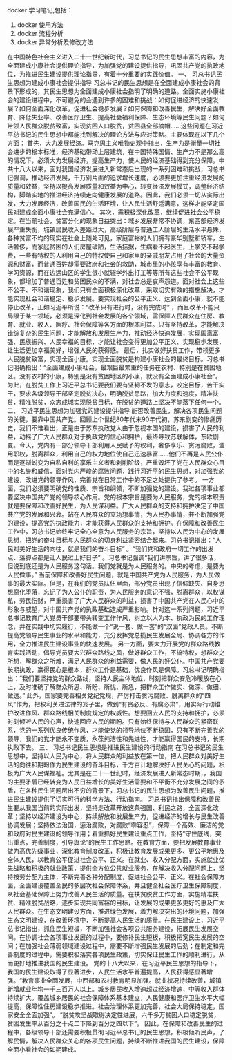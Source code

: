 docker 学习笔记,包括：
1. docker 使用方法
2. docker 流程分析
3. docker 异常分析及修改方法


在中国特色社会主义进入二十一世纪新时代，习总书记的民生思想丰富的内容，为全面建成小康社会提供理论指导，为加强党的建设提供指导，巩固共产党的执政地位，为推进民生建设提供理论指导，有着十分重要的实践价值。
一、	习总书记民生思想为建成小康社会提供指导
习总书记的民生思想是在全面建成小康社会的背景下形成的，其民生思想为全面建成小康社会指明了明确的道路。全面实施小康社会的建设进程中，不可避免的会遇到许多的困难和挑战：如何促进经济的快速发展？如何全面深化改革，促进社会稳步发展？如何保障和改善民生，解决好全面教育、降低失业率、改善医疗卫生、提高社会福利保障、生态环境等民生问题？如何带领人民群众脱贫致富，实现贫困人口脱贫，贫困县全部摘帽……这些问题在习近平总书记的民生思想中都能找到解决的理论方法与应对策略。主要体现在以下几个方面：
首先，大力发展经济。马克思主义唯物史观中指出，生产力是衡量一切社会进步的根本标准，经济基础带动上层建筑，在中国特殊国情、生产力不是那么高的情况下，必须大力发展经济，提高生产力，使人民的经济基础得到充分保障。中共十八大以来，面对我国经济发展进入新常态后出现的一系列困难和挑战，习总书记强调，推动经济发展，千万别片面的追求增长速度，必须要更加注重经济发展的质量和效益，坚持以提高发展质量和效益为中心，转变经济发展模式，调整经济结构，脚踏实地的推进经济持续走向健康发展的道路。因此，我们必须一切从实际出发，大力发展经济，改善国民的生活环境，让人民生活舒适满意，这样才能坚定国民对建成全面小康社会充满信心。
其次，需积极深化改革，继续促进社会公平稳定。在当前社会，贫富分化的现象日益突出：城乡发展非常不协调，东西部经济发展严重失衡，城镇居民收入差距过大，高级阶层与普通工人阶层的生活水平悬殊，各种贫富不均的现实在社会上随处可见，家庭富裕的人们拥有豪华别墅和轿车，生活奢侈，而家庭贫困的人们房屋破陋，生活拮据，生病看不起医生，上学交不起学费，一些有特权的人利用自己的特权使自己和家里的亲戚朋友占用了社会的大量资源和财富，而普通百姓却需要政府和社会的救助，城市里的小孩享有丰富的教育、学习资源，而在边远山区的学生很小就辍学外出打工等等所有这些社会不公平现象，都增加了普通百姓和贫困民众的不满，对社会总是哀声怨道。面对社会上这些不公平、不和谐现象，我们只有全面积极深化改革，采取切实有效的措施解决，才能实现社会和谐稳定、稳步发展。要实现社会的公平正义、达到全面小康，就不能停止改革，正如习近平所说：“改革只有进行时，没有完成时” ，而且改革不能只局限于某一领域，必须是深化到社会发展的各个领域，需保障人民群众在住房、教育、就业、收入、医疗、社会保障等各方面的根本利益。只有坚持改革，才能解决错综复杂的民生问题，才能解放和发展生产力，推动经济快速发展，实现国家富强、民族振兴、人民幸福的目标，才能让社会变得更加公平正义、实现稳步发展，让生活更加幸福美好，增强人民的获得感。
最后，扎实做好扶贫工作，带领更多人民脱贫致富，实现全面小康。实现全面脱贫是构建小康社会的最终目标。习总书记明确指出：“全面建成小康社会，最艰巨最繁重的任务在农村、特别是在贫困地区。没有农村的小康，特别是没有贫困地区的小康，就没有全面建成小康社会”。为此，在脱贫工作上习近平总书记要我们要有坚韧不发的意志，咬定目标，苦干实干，要求各级领导干部坚定脱贫决心，明确脱贫思路，加大力度和速度，精准扶贫，精准脱贫，众志成城实现脱贫目标，在脱贫的道路上坚决不能落下任何一个。
二、	习近平民生思想为加强党的建设提供指导
能否改善民生，解决各项民生问题的关键，要靠中国共产党。回顾上个世纪80年代末90年代初，苏东剧变的惨痛历史，我们不难看出，正是由于苏东执政党人由于忽视本国的建设，损害了人民的利益，动摇了广大人民群众对于执政党的信心和拥护，最终导致苏联解体，东欧剧变。今天，党内有一部分领导干部利用人民赋予的权利，奢侈享乐、贪污腐败，滥用职权，脱离群众，利用自己的权力地位使自己迅速暴富……他们不再是人民公仆而是逐渐蜕变为自私自利的享乐主义者和剥削阶级，严重毁坏了党在人民群众心目中的名誉和威信，面对党内严峻的腐败问题，践行习近平的民生思想，对加强党的建设，改进党的领导作风，完善党在日常工作中的不足之处提供了参考。
一方面，我们必须要明确党的性质、宗旨和纲领，不断加强党的建设。我过各项事业都要坚决中国共产党的领导核心作用。党的根本宗旨是要为人民服务，党的根本职责就是要保障和改善好民生，为人民谋利益。广大人民群众的支持和拥护决定了中国共产党的发展和兴衰。站在人民群众的立场想事情，为人民办事情，并不断加强党的建设，提高党的执政能力，才能获得人民群众的支持和拥护。在保障和改善民生工作中，习总书记始终牢记全心全意为人民服务的宗旨，坚持以人民为中心的发展思想，把党的奋斗目标与人民群众的切身利益紧密结合起来。习总书记指出：“人民对美好生活的向往，就是我们的奋斗目标” 。“我们党和政府一切工作的出发点、落脚点都是让人民过上好日子” 。习总书记强调“我们讲宗旨，讲了很多话，但说到底还是为人民服务这句话。我们党就是为人民服务的。中央的考虑，是要为人民做事。” 当前保障和改善好民生问题，就是中国共产党为人民服务，为人民做事的最大实际。但是，在我们的党员队伍里面，部分党员出现了信仰缺失、自身思想腐化堕落，忘记了为人公仆的职责，为人民服务的意识不强，脱离群众，以权谋私，劳民伤财，严重损害了广大人民群众的利益，损害了中国共产党在人民心中的形象与威望，对中国共产党的执政基础造成严重影响。针对这一系列问题，习近平总书记教育广大党员干部要带头转变工作作风，树立以人为本、执政为民的工作理念，并在实践中切实履行，不能做一个“说一套、做一套”的“双面”党政人员。不断提高党领导民生事业的水平和能力，充分发挥党总揽民生发展全局、协调各方的作用，全力推进民生建设事业的快速发展。
另一方面，要大力开展党的群众路线教育实践活动，倡导党员要大兴群众路线之风，做好群众工作，不搞特权，想群众之所想，解群众之所难，满足人民群众的利益需要，做人民的好公仆。中国共产党要长期执政，赢得民心是根本，群众工作是基础，优良作风是保障。习总书记明确指出：“我们要坚持党的群众路线，坚持人民主体地位，时刻把群众安危冷暖放在心上，及时准确了解群众所思、所盼、所忧、所急，把群众工作做实、做深、做细、做透。” 此外，国家要完善相关党纪党规，严厉打击贪污腐败、脱离群众的“四风”作为，把权利关进法律的笼子里，做到“有贪必反、有腐必肃”，用实际行动维护改进作风、群众路线相关制度规定的权威性。想要回去人民的支持和拥护，必须时刻倾听人民的心声，快速回应人民的期盼。只有始终保持与人民群众的紧密联系，党的一系列优良传统作风，才能使党的领导地位不断稳固，只有不断完善党的领导，我们的党才能永不变质，永葆纯洁性和先进性，才能赢得国民的支持，长期执政下去。
三、	习总书记民生思想是推进民生建设的行动指南
在习总书记的民生思想中，坚持以人民为中心，将人民群众的利益放在第一位，把人民群众对美好生活的向往和期盼作为民生建设的奋斗目标，千方百计地解决好人民关心的问题，积极为广大人民谋福祉。尤其是在二十一世纪时，经济发展进入新常态时期，，我国的主要矛盾已经转变为人民日益增长的美好生活需要和不平衡不充分发展之间的矛盾，在各种民生问题层出不穷的背景下，习总书记的民生思想为改善民生问题，推进民生建设提供了切实可行的科学方法、行动指南。
习总书记指出保障和改善民生要从我国当前的实际出发，坚持走改革开放这条强国、利民之路，全面深化改革；坚持以经济建设为中心，持续解放和发展生产力，促进经济的增长与民生改善协调发展；坚持依法治国，惩治腐败，对腐败“零容忍”，保障一个高效、廉洁的党和政府对民生建设的领导作用；着重抓好民生建设重点工作，坚持“守住底线，突出重点，完善制度，引导舆论”的民生工作思路。在教育方面，要把发展教育事业做为高优先级事业，深化教育制度改革，积极让教育发展成果更多、更公平地惠及全体人民，以教育公平促进社会公平、正义。在就业、收入分配方面，实施就业优先战略和积极的就业政策，提供全方位公共就业服务，在解决收入分配问题上，坚持按劳分配为主体，不断完善各种分配制度，促进社会公平、正义。在社会保障方面，全面建设覆盖全民的多层次社会保障体系，并且健全社会医疗卫生保障制度，从社会基础保障上努力改善人民生活的质量。在扶贫脱贫工作方面，实施精准扶贫、精准脱贫战略，逐步实现共同富裕的目标，让发展的成果更多更好的惠及广大人民群众。在生态文明建设方面，推进绿色发展，着力解决突出的环境问题，加强生态文明建设，在改善环境中，不断提高人民生活的质量。在民生建设上，习近平总书记指出，抓住民生短板，不断加强社会各项公共服务建设，拓展民生发展空间。在协调社会各项事业发展的过程中，要修补民生短板，积极拓宽民生发展的空间；在加强社会薄弱领域建设过程中，需要不断增强民生发展的后劲；在制定和完善制度的过程中，需要积极落实各项民生政策，切实保证民生工作的顺利进行，从而更好地推进我国的民生建设。
党的十八大以来，在习近平民生思想的指导下，我国的民生建设取得了显著进步，人民生活水平普遍提高，人民获得感显著增强。“教育事业全面发展，中西部和农村教育明显加强。就业状况持续改善，城镇新增就业年均一千三百万人以上。城乡居民收入增速超过经济增速，中等收入群体持续扩大。覆盖城乡居民的社会保障体系基本建立，人民健康和医疗卫生水平大幅提高，保障性住房建设稳步推进。社会治理体系更加完善，社会大局保持稳定，国家安全全面加强”。 “脱贫攻坚战取得决定性进展，六千多万贫困人口稳定脱贫，贫困发生率从百分之十点二下降到百分之四以下”。 因此，在保障和改善民生的过程中，各级领导干部还需要积极贯彻习近平总书记的民生思想，积极倾听民声，了解民情，解决人民群众关心的各项民生问题，持续不断推进我国的民生建设，保障全面小看社会的如期建成。

